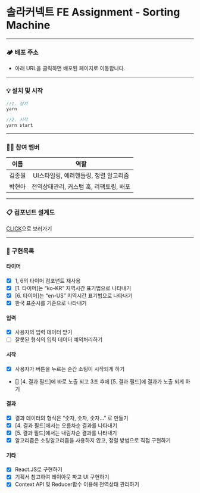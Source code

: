 # 솔라커넥트 FE Assignment - Sorting Machine

---

### 🏕 배포 주소

- 아래 URL을 클릭하면 배포된 페이지로 이동합니다.

---

### 💡 설치 및 시작

```js
//1. 설치
yarn

//2. 시작
yarn start
```

---

### 🧑‍💻 참여 멤버

|  이름  |                  역할                   |
| :----: | :-------------------------------------: |
| 김종원 |  UI스타일링, 에러핸들링, 정렬 알고리즘  |
| 박현아 | 전역상태관리, 커스텀 훅, 리팩토링, 배포 |

---

### 📋 컴포넌트 설계도

<a href="https://docs.google.com/presentation/d/1h4IkWs4X6zG6ExVKuzop4pgL0C1myERr2Z7Fwgu16kc/edit?userstoinvite=whddnjs1715@gmail.com&actionButton=1#slide=id.p" target="_blank">CLICK</a>으로 보러가기

---

### 📝 구현목록

#### 타이머

- [x] 1, 6의 타이머 컴포넌트 재사용
- [x] [1. 타이머]는 “ko-KR” 지역시간 표기법으로 나타내기
- [x] [6. 타이머]는 “en-US” 지역시간 표기법으로 나타내기
- [x] 한국 표준시를 기준으로 나타내기

#### 입력

- [x] 사용자의 입력 데이터 받기
- [ ] 잘못된 형식의 입력 데이터 예외처리하기

#### 시작

- [x] 사용자가 버튼을 누르는 순간 소팅이 시작되게 하기
- [] [4. 결과 필드]에 바로 노출 되고 3초 후에 [5. 결과 필드]에 결과가 노출 되게 하기

#### 결과

- [x] 결과 데이터의 형식은 “숫자, 숫자, 숫자…” 로 만들기
- [x] [4. 결과 필드]에서는 오름차순 결과를 나타내기
- [x] [5. 결과 필드]에서는 내림차순 결과를 나타내기
- [x] 알고리즘은 소팅알고리즘을 사용하지 않고, 정렬 방법으로 직접 구현하기

#### 기타

- [x] React.JS로 구현하기
- [x] 기획서 참고하여 레이아웃 짜고 UI 구현하기
- [x] Context API 및 Reducer함수 이용해 전역상태 관리하기
